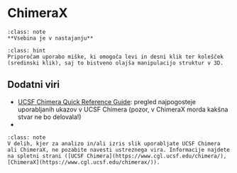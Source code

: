 # ChimeraX

```{admonition} Opomba
:class: note
**Vsebina je v nastajanju**
```

```{admonition} Miška
:class: hint
Priporočam uporabo miške, ki omogoča levi in desni klik ter kolešček (sredinski klik), saj to bistveno olajša manipulacijo struktur v 3D.
```

## Dodatni viri
- [UCSF Chimera Quick Reference Guide](https://www.cgl.ucsf.edu/chimera/current/docs/UsersGuide/quickref.pdf): pregled najpogosteje uporabljanih ukazov v UCSF Chimera (pozor, v ChimeraX morda kakšna stvar ne bo delovala!)
- 

```{admonition} Citiranje
:class: note
V delih, kjer za analizo in/ali izris slik uporabljate UCSF Chimera ali ChimeraX, ne pozabite navesti ustreznega vira. Informacije najdete na spletni strani ([UCSF Chimera](https://www.cgl.ucsf.edu/chimera/), [ChimeraX](https://www.cgl.ucsf.edu/chimerax/)).
```